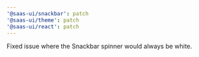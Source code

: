```yaml
---
'@saas-ui/snackbar': patch
'@saas-ui/theme': patch
'@saas-ui/react': patch
---
```


Fixed issue where the Snackbar spinner would always be white.
